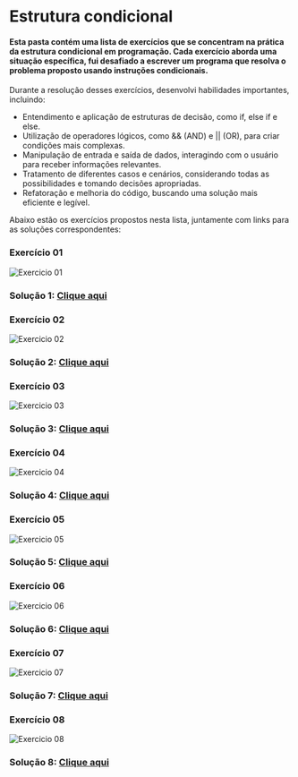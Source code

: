 # Estrutura condicional

#### Esta pasta contém uma lista de exercícios que se concentram na prática da estrutura condicional em programação. Cada exercício aborda uma situação específica, fui desafiado a escrever um programa que resolva o problema proposto usando instruções condicionais.

Durante a resolução desses exercícios, desenvolvi habilidades importantes, incluindo:
- Entendimento e aplicação de estruturas de decisão, como if, else if e else.
- Utilização de operadores lógicos, como && (AND) e || (OR), para criar condições mais complexas.
- Manipulação de entrada e saída de dados, interagindo com o usuário para receber informações relevantes.
- Tratamento de diferentes casos e cenários, considerando todas as possibilidades e tomando decisões apropriadas.
- Refatoração e melhoria do código, buscando uma solução mais eficiente e legível.

Abaixo estão os exercícios propostos nesta lista, juntamente com links para as soluções correspondentes:

###  Exercício 01
<img src="1.png" alt="Exercicio 01">

### Solução 1: [Clique aqui](/Exercícios/Estrutura%20condicional/src/exercicios01/Main.java)


###  Exercício 02
<img src="2.png" alt="Exercicio 02">

### Solução 2: [Clique aqui](/Exercícios/Estrutura%20condicional/src/exercicios02/Main.java)


###  Exercício 03
<img src="3.png" alt="Exercicio 03">

### Solução 3: [Clique aqui](/Exercícios/Estrutura%20condicional/src/exercicios03/Main.java)

###  Exercício 04
<img src="4.png" alt="Exercicio 04">

### Solução 4: [Clique aqui](/Exercícios/Estrutura%20condicional/src/exercicios04/Main.java)

###  Exercício 05
<img src="5.png" alt="Exercicio 05">

### Solução 5: [Clique aqui](/Exercícios/Estrutura%20condicional/src/exercicios05/Main.java)

###  Exercício 06
<img src="6.png" alt="Exercicio 06">

### Solução 6: [Clique aqui](/Exercícios/Estrutura%20condicional/src/exercicios06/Main.java)

###  Exercício 07
<img src="7.png" alt="Exercicio 07">

### Solução 7: [Clique aqui](/Exercícios/Estrutura%20condicional/src/exercicios07/Main.java)

###  Exercício 08
<img src="8.png" alt="Exercicio 08">

### Solução 8: [Clique aqui](/Exercícios/Estrutura%20condicional/src/exercicios08/Main.java)
